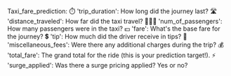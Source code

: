 Taxi_fare_prediction:
   ⏱️ 'trip_duration': How long did the journey last?
   🛣️ 'distance_traveled': How far did the taxi travel?
   🧑‍🤝‍🧑 'num_of_passengers': How many passengers were in the taxi?
   💵 'fare': What's the base fare for the journey?
   💲 'tip': How much did the driver receive in tips?
   🎀 'miscellaneous_fees': Were there any additional charges during the trip?
   💰 'total_fare': The grand total for the ride (this is your prediction target!).
   ⚡ 'surge_applied': Was there a surge pricing applied? Yes or no?
